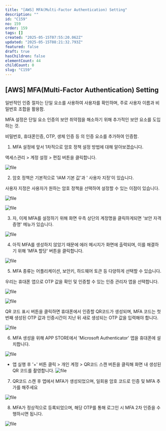 ```yaml
---
title: "[AWS] MFA(Multi-Factor Authentication) Setting"
description: ""
id: "C159"
no: 159
order: 159
tags: []
created: "2025-05-15T07:55:20.062Z"
updated: "2025-05-15T08:21:32.793Z"
featured: false
draft: true
hasChildren: false
elementCount: 44
childCount: 0
slug: "C159"
---
```


## [AWS] MFA(Multi-Factor Authentication) Setting



일반적인 인증 절차는 단일 요소를 사용하여 사용자를 확인하며, 주로 사용자 이름과 비밀번호 조합을 활용함. 

MFA 설정은 단일 요소 인증의 보안 취약점을 해소하기 위해 추가적인 보안 요소를 도입하는 것. 

비밀번호, 휴대폰인증, OTP, 생체 인증 등 의 인증 요소를 추가하여 인증함.



1. MFA 설정에 앞서 1차적으로 암호 정책 설정 방법에 대해 알아보겠습니다.

액세스관리 > 계정 설정 > 편집 버튼을 클릭합니다.

![file](/images/6e938b3ebea59a0af2e9a429d1874bf3.jpg)



2. 암호 정책은 기본적으로 'IAM 기본 값'과 ' 사용자 지정'이 있습니다.

사용자 지정은 사용자가 원하는 암호 정책을 선택하여 설정할 수 있는 이점이 있습니다. 

![file](/images/25f64e8b018e19efa0b10129af873178.jpg)

![file](/images/fdeef6fb2de347b8c4db1e3d276fdf9b.jpg)



3. 자, 이제 MFA를 설정하기 위해 화면 우측 상단의 계정명을 클릭하게되면 '보안 자격 증명' 메뉴가 있습니다.

![file](/images/ffc9c020b198e625fb1bb2f27b946427.jpg)



4. 아직 MFA를 생성하지 않았기 때문에 에러 메시지가 화면에 출력되며, 이를 해결하기 위해 'MFA 할당' 버튼을 클릭합니다.

![file](/images/d930a8c711146414a80e62a2ef276c2e.jpg)



5. MFA 종류는 어플리케이션, 보안키, 하드웨어 토큰 등 다양하게 선택할 수 있습니다.

우리는 휴대폰 앱으로 OTP 값을 확인 및 인증할 수 있는 인증 관리자 앱을 선택합니다.

![file](/images/8c91d65d827fb9d119a04e20c5dd3e09.jpg)

![file](/images/28625f11fa5c01a23739d1844f151c6f.jpg)



QR 코드 표시 버튼을 클릭하면 휴대폰에서 인증할 QR코드가 생성되며, MFA 코드는 첫번째 생성된 OTP 값과 인증시간이 지난 뒤 새로 생성되는 OTP 값을 입력해야 합니다.

![file](/images/b7203dc4d56bad48d8129388588ef797.jpg)



6. MFA 생성을 위해 APP STORE에서 'Microsoft Authenticator' 앱을 휴대폰에 설치합니다. 

![file](/images/ae0dcd2e37d2446ea9a8b74e9b887b86.jpg)



- 앱 실행 후 '+' 버튼 클릭 > 개인 계정 > QR코드 스캔 버튼을 클릭해 화면 내 생성된 QR 코드를 촬영합니다.
![file](/images/7a50d76d63187b01a32076cdb42415f9.jpg)



7. QR코드 스캔 후 앱에서 MFA가 생성되었으며, 일회용 암호 코드로 인증 및 MFA 추가를 해주세요

![file](/images/5eea3b248f7bd888e5a4296c15198fb3.jpg)



8. MFA가 정상적으로 등록되었으며, 해당 OTP를 통해 로그인 시 MFA 2차 인증을 수행하시면 됩니다.

![file](/images/f1c9cd0b41e0148776db0411339d4b47.jpg)
